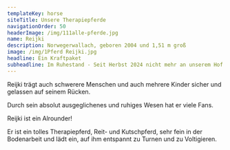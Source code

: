 ```yaml
---
templateKey: horse
siteTitle: Unsere Therapiepferde
navigationOrder: 50
headerImage: /img/111alle-pferde.jpg
name: Reijki
description: Norwegerwallach, geboren 2004 und 1,51 m groß
image: /img/1Pferd Reijki.jpg
headline: Ein Kraftpaket
subheadline: Im Ruhestand - Seit Herbst 2024 nicht mehr an unserem Hof
---
```

Reijki trägt auch schwerere Menschen und auch mehrere Kinder sicher und gelassen auf seinem Rücken. 

Durch sein absolut ausgeglichenes und ruhiges Wesen hat er viele Fans.

 Reijki ist ein Alrounder! 

Er ist ein tolles Therapiepferd, Reit- und Kutschpferd, sehr fein in der Bodenarbeit und lädt ein, auf ihm entspannt zu Turnen und zu Voltigieren.
